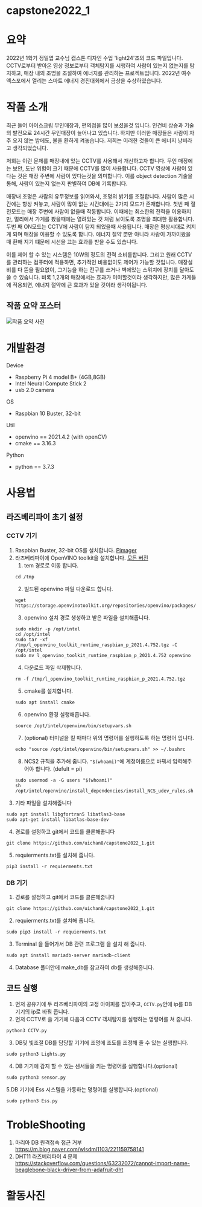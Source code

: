 # capstone2022_1
# 요약
 2022년 1학기 정일엽 교수님 캡스톤 디자인 수업 'light24'조의 코드 파일입니다. CCTV로부터 받아온 영상 정보로부터 객체탐지를 시행하여 사람이 있는지 없는지를 탐지하고, 매장 내의 조명을 조절하여 에너지를 관리하는 프로젝트입니다. 2022년 여수 엑스포에서 열리는 스마트 에너지 경진대회에서 금상을 수상하였습니다.  

# 작품 소개
 최근 들어 아이스크림 무인매장과, 편의점을 많이 보셨을것 입니다. 인건비 상승과 기술의 발전으로 24시간 무인매장이 늘어나고 있습니다. 하지만 이러한 매장들은 사람이 자주 오지 않는 밤에도, 불을 환하게 켜놓습니다. 저희는 이러한 것들이 큰 에너지 낭비라고 생각되었습니다.  
   
 저희는 이런 문제를 매장내에 있는 CCTV를 사용해서 개선하고자 합니다. 무인 매장에는 보안, 도난 위험이 크기 때문에 CCTV를 많이 사용합니다. CCTV 영상에 사람이 있다는 것은 매장 주변에 사람이 있다는것을 의미합니다. 이를 object detection 기술을 통해, 사람이 있는지 없는지 판별하여 DB에 기록합니다.  
   
 매장내 조명은 사람의 유무정보를 읽어와서, 조명의 밝기를 조절합니다. 사람이 많은 시간에는 항상 켜놓고, 사람이 많이 없는 시간대에는 2가지 모드가 존재합니다. 첫번 째 절전모드는 매장 주변에 사람이 없을때 작동합니다. 이때에는 최소한의 전력을 이용하지만, 멀리에서 가게를 봤을때에는 열려있는 것 처럼 보이도록 조명을 최대한 활용합니다. 두번 째 ON모드는 CCTV에 사람이 탐지 되었을때 사용됩니다. 매장은 평상시대로 켜지게 되며 매장을 이용할 수 있도록 합니다. 에너지 절약 뿐만 아니라 사람이 가까이왔을 때 환해 지기 떄문에 시선을 끄는 효과를 받을 수도 있습니다.  
   
 이를 제어 할 수 있는 시스템은 10W의 정도의 전력 소비를합니다. 그리고 원래 CCTV를 관리하는 컴퓨터에 적용하면, 추가적인 비용없이도 제어가 가능할 것입니다. 매장설비를 다 뜯을 필요없이, 그기능을 하는 전구를 쓰거나 벽에있는 스위치에 장치를 달아도 쓸 수 있습니다. 비록 1,2개의 매장에서는 효과가 미미할것이라 생각하지만, 많은 가게들에 적용되면, 에너지 절약에 큰 효과가 있을 것이라 생각이됩니다.  
  
## 작품 요약 포스터
![작품 요약 사진](https://github.com/uichan8/capstone2022_1/blob/main/pictures/%EC%BA%A1%EC%8A%A4%ED%86%A4_%ED%8F%AC%EC%8A%A4%ED%84%B0.jpg)
 

# 개발환경
Device
- Raspberry Pi 4 model B+ (4GB,8GB)
- Intel Neural Compute Stick 2
- usb 2.0 camera

OS
- Raspbian 10 Buster, 32-bit

Util
- openvino == 2021.4.2 (with openCV)
- cmake == 3.16.3

Python
- python == 3.7.3

# 사용법
## 라즈베리파이 초기 설정
### CCTV 기기   
1. Raspbian Buster, 32-bit OS를 설치합니다. [Pimager](https://www.raspberrypi.com/software/)
2. 라즈베리파이에 OpenVINO toolkit을 설치합니다. [모든 버전](https://storage.openvinotoolkit.org/repositories/openvino/packages/)
    1. tem 경로로 이동 합니다.  
    ```shell
    cd /tmp
    ```
    2. 빌드된 openvino 파일 다운로드 합니다.
    ```shell
    wget https://storage.openvinotoolkit.org/repositories/openvino/packages/2021.4.2/l_openvino_toolkit_runtime_raspbian_p_2021.4.752.tgz
    ```
    3. openvino 설치 경로 생성하고 받은 파일을 설치해줍니다.  
    ```shell
    sudo mkdir -p /opt/intel  
    cd /opt/intel  
    sudo tar -xf /tmp/l_openvino_toolkit_runtime_raspbian_p_2021.4.752.tgz -C /opt/intel  
    sudo mv l_openvino_toolkit_runtime_raspbian_p_2021.4.752 openvino  
    ```
    4. 다운로드 파일 삭제합니다.  
    ```shell
    rm -f /tmp/l_openvino_toolkit_runtime_raspbian_p_2021.4.752.tgz
    ```
    5. cmake를 설치합니다. 
    ```shell
    sudo apt install cmake
    ```
    6. openvino 환경 실행해줍니다.
    ```shell
    source /opt/intel/openvino/bin/setupvars.sh
    ```
    7. (optional) 터미널을 킬 때마다 위의 명령어를 실행하도록 하는 명령어 입니다.
    ```shell
    echo "source /opt/intel/openvino/bin/setupvars.sh" >> ~/.bashrc
    ```
    8. NCS2 규칙을 추가해 줍니다. `"$(whoami)"`에 계정이름으로 바꿔서 입력해주어야 합니다. (defult = pi)
    ```shell
    sudo usermod -a -G users "$(whoami)"
    sh /opt/intel/openvino/install_dependencies/install_NCS_udev_rules.sh
     ```
3. 기타 파일을 설치해줍니다
```shell
sudo apt install libgfortran5 libatlas3-base
sudo apt-get install libatlas-base-dev
```
4. 경로를 설정하고 git에서 코드를 클론해줍니다
```shell
git clone https://github.com/uichan8/capstone2022_1.git
```
5. requierments.txt를 설치해 줍니다.
```shell
pip3 install -r requierments.txt
```
### DB 기기
1. 경로를 설정하고 git에서 코드를 클론해줍니다
```shell
git clone https://github.com/uichan8/capstone2022_1.git
```
2. requierments.txt를 설치해 줍니다.
```shell
sudo pip3 install -r requierments.txt
```
3. Terminal 을 들어가서 DB 관련 프로그램 을 설치 해 줍니다.  
```shell
sudo apt install mariadb-server mariadb-client
```
4. Database 폴더안에 make_db를 참고하여 db를 생성해줍니다.

## 코드 실행
1. 먼저 공유기에 두 라즈베리파이의 고정 아이피를 잡아주고, `CCTV.py`안에 ip를 DB기기의 ip로 바꿔 줍니다.
2. 먼저 CCTV로 쓸 기기에 다음과 CCTV 객체탐지를 실행하는 명령어를 쳐 줍니다.
```shell
python3 CCTV.py
```
3. DB및 빛조절 DB를 담당할 기기에 조명에 조도를 조정해 줄 수 있는 실행합니다.
```shell
sudo python3 Lights.py
```
4. DB 기기에 감지 할 수 있는 센서들을 키는 명령어를 실행합니다.(optional)
```shell
sudo python3 sensor.py
```
5.DB 기기에 Ess 시스템을 가동하는 명령어를 실행합니다.(optional)
```shell
sudo python3 Ess.py
```
 
# TrobleShooting
1. 마리아 DB 원격접속 접근 거부 https://m.blog.naver.com/wlsdml1103/221159758141
2. DHT11 라즈베리파이 4 문제 https://stackoverflow.com/questions/63232072/cannot-import-name-beaglebone-black-driver-from-adafruit-dht

# 활동사진
 
